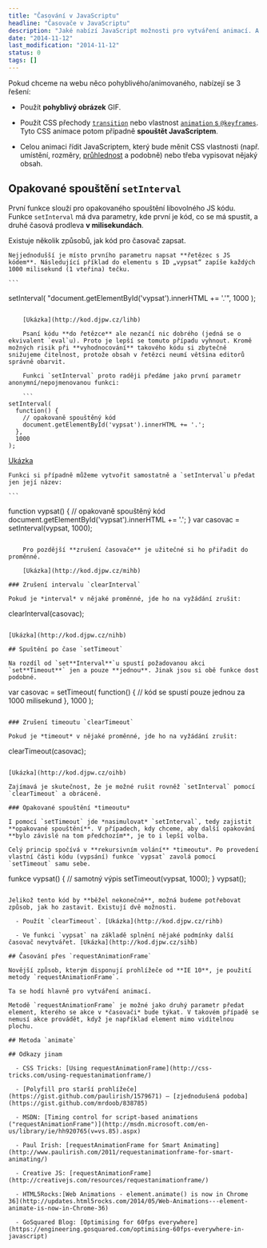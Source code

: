 ```yaml
---
title: "Časování v JavaScriptu"
headline: "Časovače v JavaScriptu"
description: "Jaké nabízí JavaScript možnosti pro vytváření animací. A jak docílit toho, aby byly plynulé. "
date: "2014-11-12"
last_modification: "2014-11-12"
status: 0
tags: []
---
```


Pokud chceme na webu něco pohyblivého/animovaného, nabízejí se 3 řešení:

  - Použít **pohyblivý obrázek** GIF.

  - Použít CSS přechody [`transition`](/transition) nebo vlastnost [`animation` s `@keyframes`](/animation). Tyto CSS animace potom případně **spouštět JavaScriptem**.

  - Celou animaci řídit JavaScriptem, který bude měnit CSS vlastnosti (např. umístění, rozměry, [průhlednost](/opacity) a podobně) nebo třeba vypisovat nějaký obsah.

## Opakované spouštění `setInterval`

První funkce slouží pro opakovaného spouštění libovolného JS kódu. Funkce `setInterval` má dva parametry, kde první je kód, co se má spustit, a druhé časová prodleva **v milisekundách**.

Existuje několik způsobů, jak kód pro časovač zapsat.

    Nejjednodušší je místo prvního parametru napsat **řetězec s JS kódem**. Následující příklad do elementu s ID „vypsat“ zapíše každých 1000 milisekund (1 vteřina) tečku.

    ```
setInterval(
  "document.getElementById('vypsat').innerHTML += '.'", 
  1000
);
```

    [Ukázka](http://kod.djpw.cz/lihb)

    Psaní kódu **do řetězce** ale nezančí nic dobrého (jedná se o ekvivalent `eval`u). Proto je lepší se tomuto případu vyhnout. Kromě možných risik při **vyhodnocování** takového kódu si zbytečně snižujeme čitelnost, protože obsah v řetězci neumí většina editorů správně obarvit.

    Funkci `setInterval` proto raději předáme jako první parametr anonymní/nepojmenovanou funkci:

    ```
setInterval(
  function() {
    // opakovaně spouštěný kód
    document.getElementById('vypsat').innerHTML += '.';
  },
  1000
);
```

[Ukázka](http://kod.djpw.cz/kihb)

    Funkci si případně můžeme vytvořit samostatně a `setInterval`u předat jen její název:

    ```
function vypsat() {
  // opakovaně spouštěný kód
  document.getElementById('vypsat').innerHTML += '.';
}
var casovac = setInterval(vypsat, 1000);
```

    Pro pozdější **zrušení časovače** je užitečné si ho přiřadit do proměnné.

    [Ukázka](http://kod.djpw.cz/mihb)

### Zrušení intervalu `clearInterval`

Pokud je *interval* v nějaké proměnné, jde ho na vyžádání zrušit:

```
clearInterval(casovac);
```

[Ukázka](http://kod.djpw.cz/nihb)

## Spuštění po čase `setTimeout`

Na rozdíl od `set**Interval**`u spustí požadovanou akci `set**Timeout**` jen a pouze **jednou**. Jinak jsou si obě funkce dost podobné.

```
var casovac = setTimeout(
  function() {
    // kód se spustí pouze jednou za 1000 milisekund
  },
  1000
);
```

### Zrušení timeoutu `clearTimeout`

Pokud je *timeout* v nějaké proměnné, jde ho na vyžádání zrušit:

```
clearTimeout(casovac);
```

[Ukázka](http://kod.djpw.cz/oihb)

Zajímavá je skutečnost, že je možné rušit rovněž `setInterval` pomocí `clearTimeout` a obráceně.

### Opakované spouštění *timeoutu*

I pomocí `setTimeout` jde *nasimulovat* `setInterval`, tedy zajistit **opakované spouštění**. V případech, kdy chceme, aby další opakování **bylo závislé na tom předchozím**, je to i lepší volba.

Celý princip spočívá v **rekursivním volání** *timeoutu*. Po provedení vlastní části kódu (vypsání) funkce `vypsat` zavolá pomocí `setTimeout` samu sebe.

```
funkce vypsat() {
  // samotný výpis
  setTimeout(vypsat, 1000);
}
vypsat();
```

Jelikož tento kód by **běžel nekonečně**, možná budeme potřebovat způsob, jak ho zastavit. Existují dvě možnosti.

  - Použít `clearTimeout`. [Ukázka](http://kod.djpw.cz/rihb)

  - Ve funkci `vypsat` na základě splnění nějaké podmínky další časovač nevytvářet. [Ukázka](http://kod.djpw.cz/sihb)

## Časování přes `requestAnimationFrame`

Novější způsob, kterým disponují prohlížeče od **IE 10**, je použití metody `requestAnimationFrame`.

Ta se hodí hlavně pro vytváření animací.

Metodě `requestAnimationFrame` je možné jako druhý parametr předat element, kterého se akce v *časovači* bude týkat. V takovém případě se nemusí akce provádět, když je například element mimo viditelnou plochu.

## Metoda `animate`

## Odkazy jinam

  - CSS Tricks: [Using requestAnimationFrame](http://css-tricks.com/using-requestanimationframe/)

  - [Polyfill pro starší prohlížeče](https://gist.github.com/paulirish/1579671) — [zjednodušená podoba](https://gist.github.com/mrdoob/838785)

  - MSDN: [Timing control for script-based animations ("requestAnimationFrame")](http://msdn.microsoft.com/en-us/library/ie/hh920765(v=vs.85).aspx)

  - Paul Irish: [requestAnimationFrame for Smart Animating](http://www.paulirish.com/2011/requestanimationframe-for-smart-animating/)

  - Creative JS: [requestAnimationFrame](http://creativejs.com/resources/requestanimationframe/)

  - HTML5Rocks:[Web Animations - element.animate() is now in Chrome 36](http://updates.html5rocks.com/2014/05/Web-Animations---element-animate-is-now-in-Chrome-36)

  - GoSquared Blog: [Optimising for 60fps everywhere](https://engineering.gosquared.com/optimising-60fps-everywhere-in-javascript)